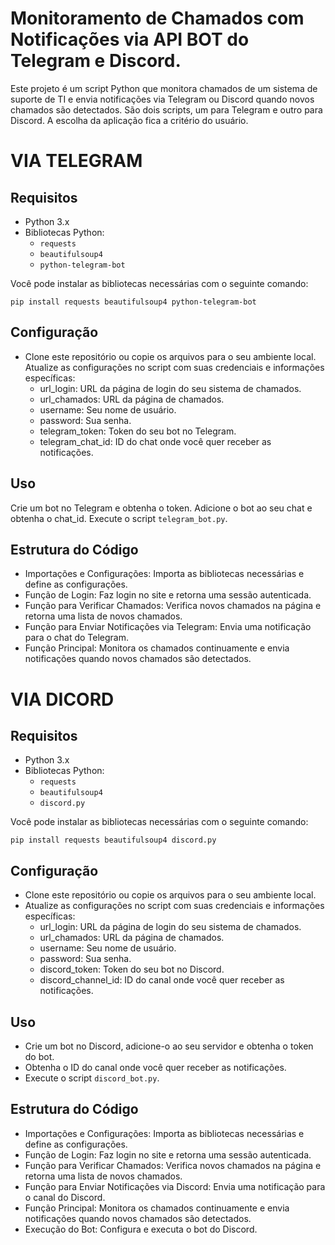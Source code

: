 # Monitoramento de Chamados com Notificações via API BOT do Telegram e Discord.

Este projeto é um script Python que monitora chamados de um sistema de suporte de TI e envia notificações via Telegram ou Discord quando novos chamados são detectados.
São dois scripts, um para Telegram e outro para Discord. A escolha da aplicação fica a critério do usuário. 

# VIA TELEGRAM
## Requisitos

- Python 3.x
- Bibliotecas Python:
  - `requests`
  - `beautifulsoup4`
  - `python-telegram-bot`

Você pode instalar as bibliotecas necessárias com o seguinte comando:
```
pip install requests beautifulsoup4 python-telegram-bot
```
## Configuração
- Clone este repositório ou copie os arquivos para o seu ambiente local.
Atualize as configurações no script com suas credenciais e informações específicas:
  - url_login: URL da página de login do seu sistema de chamados.
  - url_chamados: URL da página de chamados.
  - username: Seu nome de usuário.
  - password: Sua senha.
  - telegram_token: Token do seu bot no Telegram.
  - telegram_chat_id: ID do chat onde você quer receber as notificações.
  
## Uso
Crie um bot no Telegram e obtenha o token. Adicione o bot ao seu chat e obtenha o chat_id.
Execute o script `telegram_bot.py`.

## Estrutura do Código
- Importações e Configurações: Importa as bibliotecas necessárias e define as configurações.
- Função de Login: Faz login no site e retorna uma sessão autenticada.
- Função para Verificar Chamados: Verifica novos chamados na página e retorna uma lista de novos chamados.
- Função para Enviar Notificações via Telegram: Envia uma notificação para o chat do Telegram.
- Função Principal: Monitora os chamados continuamente e envia notificações quando novos chamados são detectados.


# VIA DICORD

## Requisitos
- Python 3.x
- Bibliotecas Python:
  - `requests`
  - `beautifulsoup4`
  - `discord.py`

Você pode instalar as bibliotecas necessárias com o seguinte comando:
```
pip install requests beautifulsoup4 discord.py
````

## Configuração
- Clone este repositório ou copie os arquivos para o seu ambiente local.
- Atualize as configurações no script com suas credenciais e informações específicas:
  - url_login: URL da página de login do seu sistema de chamados.
  - url_chamados: URL da página de chamados.
  - username: Seu nome de usuário.
  - password: Sua senha.
  - discord_token: Token do seu bot no Discord.
  - discord_channel_id: ID do canal onde você quer receber as notificações.
  
## Uso
- Crie um bot no Discord, adicione-o ao seu servidor e obtenha o token do bot.
- Obtenha o ID do canal onde você quer receber as notificações.
- Execute o script `discord_bot.py`.

## Estrutura do Código
- Importações e Configurações: Importa as bibliotecas necessárias e define as configurações.
- Função de Login: Faz login no site e retorna uma sessão autenticada.
- Função para Verificar Chamados: Verifica novos chamados na página e retorna uma lista de novos chamados.
- Função para Enviar Notificações via Discord: Envia uma notificação para o canal do Discord.
- Função Principal: Monitora os chamados continuamente e envia notificações quando novos chamados são detectados.
- Execução do Bot: Configura e executa o bot do Discord.
